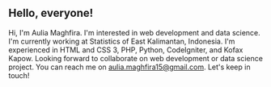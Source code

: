 ## Hello, everyone!

Hi, I'm Aulia Maghfira. I'm interested in web development and data science. I'm currently working at Statistics of East Kalimantan, Indonesia. 
I'm experienced in HTML and CSS 3, PHP, Python, CodeIgniter, and Kofax Kapow.
Looking forward to collaborate on web development or data science project. You can reach me on aulia.maghfira15@gmail.com. Let's keep in touch!

<!---
amaghfira/amaghfira is a ✨ special ✨ repository because its `README.md` (this file) appears on your GitHub profile.
You can click the Preview link to take a look at your changes.
--->
